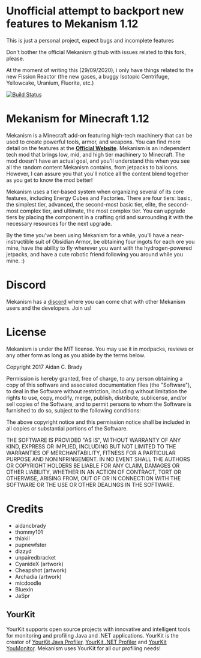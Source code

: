 # Unofficial attempt to backport new features to Mekanism 1.12 #

This is just a personal project, expect bugs and incomplete features

Don't bother the official Mekanism github with issues related to this fork, please.

At the moment of writing this (29/09/2020), i only have things related to the new Fission Reactor (the new gases, a buggy Isotopic Centrifuge, Yellowcake, Uranium, Fluorite, etc.)



[![Build Status](https://travis-ci.org/aidancbrady/Mekanism.svg?branch=master)](https://travis-ci.org/aidancbrady/Mekanism)

# Mekanism for Minecraft 1.12 #

Mekanism is a Minecraft add-on featuring high-tech machinery that can be used to create powerful tools, 
armor, and weapons. You can find more detail on the features at the [**Official Website**](http://aidancbrady.com/mekanism/).
Mekanism is an independent tech mod that brings low, mid, and high tier machinery to Minecraft. The 
mod doesn't have an actual goal, and you'll understand this when you see all the random content 
Mekanism contains, from jetpacks to balloons. However, I can assure you that you'll notice all the 
content blend together as you get to know the mod better!

Mekanism uses a tier-based system when organizing several of its core features, including Energy 
Cubes and Factories. There are four tiers: basic, the simplest tier, advanced, the second-most basic 
tier, elite, the second-most complex tier, and ultimate, the most complex tier. You can upgrade 
tiers by placing the component in a crafting grid and surrounding it with the necessary resources 
for the next upgrade.

By the time you've been using Mekanism for a while, you'll have a near-instructible suit of Obsidian 
Armor, be obtaining four ingots for each ore you mine, have the ability to fly wherever you want with 
the hydrogen-powered jetpacks, and have a cute robotic friend following you around while you mine. :)

# Discord #

Mekanism has a [discord](https://discord.gg/nmSjMGc) where you can come chat with other Mekanism users and the developers. Join us!

# License #

Mekanism is under the MIT license. You may use it in modpacks, reviews or any other form as long as you abide by the terms below. 

Copyright 2017 Aidan C. Brady

Permission is hereby granted, free of charge, to any person obtaining a copy of this software and associated documentation files (the "Software"), to deal in the Software without restriction, including without limitation the rights to use, copy, modify, merge, publish, distribute, sublicense, and/or sell copies of the Software, and to permit persons to whom the Software is furnished to do so, subject to the following conditions:

The above copyright notice and this permission notice shall be included in all copies or substantial portions of the Software.

THE SOFTWARE IS PROVIDED "AS IS", WITHOUT WARRANTY OF ANY KIND, EXPRESS OR IMPLIED, INCLUDING BUT NOT LIMITED TO THE WARRANTIES OF MERCHANTABILITY, FITNESS FOR A PARTICULAR PURPOSE AND NONINFRINGEMENT. IN NO EVENT SHALL THE AUTHORS OR COPYRIGHT HOLDERS BE LIABLE FOR ANY CLAIM, DAMAGES OR OTHER LIABILITY, WHETHER IN AN ACTION OF CONTRACT, TORT OR OTHERWISE, ARISING FROM, OUT OF OR IN CONNECTION WITH THE SOFTWARE OR THE USE OR OTHER DEALINGS IN THE SOFTWARE.

# Credits #

  * aidancbrady
  * thommy101
  * thiakil
  * pupnewfster
  * dizzyd  
  * unpairedbracket
  * CyanideX (artwork)
  * Cheapshot (artwork)
  * Archadia (artwork)
  * micdoodle
  * Bluexin
  * JaSpr

## YourKit ##
YourKit supports open source projects with innovative and intelligent tools for monitoring and 
profiling Java and .NET applications. YourKit is the creator of [YourKit Java Profiler](https://www.yourkit.com/java/profiler), 
[YourKit .NET Profiler](https://www.yourkit.com/.net/profiler/) and [YourKit YouMonitor](https://www.yourkit.com/youmonitor/).
Mekanism uses YourKit for all our profiling needs!